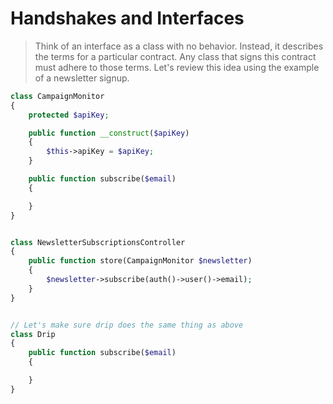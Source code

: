 # Handshakes and Interfaces

> Think of an interface as a class with no behavior. Instead, it describes the terms for a particular contract. Any class that signs this contract must adhere to those terms. Let's review this idea using the example of a newsletter signup.

```php
class CampaignMonitor
{
    protected $apiKey;

    public function __construct($apiKey)
    {
        $this->apiKey = $apiKey;
    }

    public function subscribe($email)
    {

    }
}


class NewsletterSubscriptionsController
{
    public function store(CampaignMonitor $newsletter)
    {
        $newsletter->subscribe(auth()->user()->email);
    }
}
```

```php

// Let's make sure drip does the same thing as above
class Drip
{
    public function subscribe($email)
    {

    }
}
```